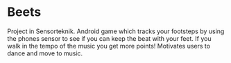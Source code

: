 # Beets
Project in Sensorteknik. 
Android game which tracks your footsteps by using the phones sensor to see if you can keep the beat with your feet. 
If you walk in the tempo of the music you get more points!
Motivates users to dance and move to music.
